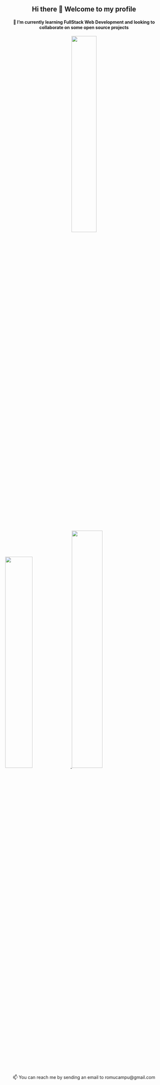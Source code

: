 <h2 align="center">
   Hi there 👋 Welcome to my profile
</h2>

<h4 align="center">
   🌱 I’m currently learning FullStack Web Development and looking to collaborate on some open source projects
</h4>

<p align="center">
  <a href="https://github.com/ryo-ma/github-profile-trophy#readme">
    <img width="40%" src="https://github-profile-trophy.vercel.app/?username=RomuCampu&theme=onedark&row=2&column=3&theme=onedark&margin-h=15&margin-w=15"/>
  </a>  
</p>

<p>       
  <a href="https://github.com/anuraghazra/github-readme-stats#readme">
    <img width="41.5%" src="https://github-readme-stats.vercel.app/api?username=RomuCampu&show_icons=true&hide_title=true&include_all_commits=true&count_private=true&theme=dark"/>
  </a> 
  <a href="https://github.com/anuraghazra/github-readme-stats#readme">
    <img width="44%" src="https://github-readme-stats.vercel.app/api/top-langs/?username=RomuCampu&hide_title=true&layout=compact&theme=dark"/>
  </a> 
<p>

<p align="center">
   📫 You can reach me by sending an email to romucampu@gmail.com
</p>
<!--
Here are some ideas to get you started:

- 🔭 I’m currently working on ...
- 🌱 I’m currently learning ...
- 👯 I’m looking to collaborate on ...
- 🤔 I’m looking for help with ...
- 💬 Ask me about ...
- 📫 How to reach me: ...
- 😄 Pronouns: ...
- ⚡ Fun fact: ...
-->
